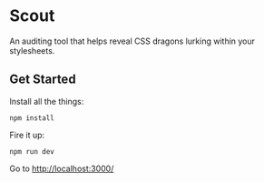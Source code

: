 # Scout

An auditing tool that helps reveal CSS dragons lurking within your stylesheets.

## Get Started

Install all the things:
```
npm install
```

Fire it up:
```
npm run dev
```

Go to [http://localhost:3000/](http://localhost:3000/)
